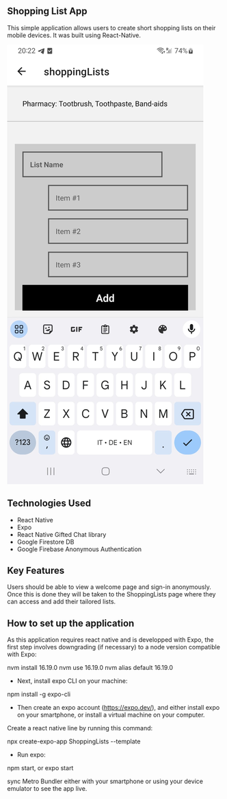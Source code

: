 ## Shopping List App

This simple application allows users to create short shopping lists on their mobile devices. It was built using React-Native.

![Alt Shopping List App screenshot](./assets/SC.jpg)

## Technologies Used

- React Native
- Expo
- React Native Gifted Chat library
- Google Firestore DB
- Google Firebase Anonymous Authentication

## Key Features

Users should be able to view a welcome page and sign-in anonymously. Once this is done they will be taken to the ShoppingLists page where they can access and add their tailored lists.

## How to set up the application

As this application requires react native and is developped with Expo, the first step involves downgrading (if necessary) to a node version compatible with Expo:

nvm install 16.19.0
nvm use 16.19.0
nvm alias default 16.19.0

* Next, install expo CLI on your machine: 

npm install -g expo-cli

* Then create an expo account (https://expo.dev/), and either install expo on your smartphone, or install a virtual machine on your computer.

Create a react native line by running this command:

npx create-expo-app ShoppingLists --template

* Run expo:

npm start, or expo start

sync Metro Bundler either with your smartphone or using your device emulator to see the app live.